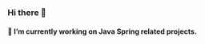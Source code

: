 ### Hi there 👋

#### 🔭 I’m currently working on Java Spring related projects. 
<!-- Software Engineer at <a href="https://www.ozdilekteyim.com" target="_blank"><img width="100px" height="50px" style="vertical-align:middle" src="https://www.ozdilek.com.tr/tr/images/logo/logo.svg" /></a>

<!-- #### 📫 How to reach me: ... -->
<!--
**ulothrix/ulothrix** is a ✨ _special_ ✨ repository because its `README.md` (this file) appears on your GitHub profile.

Here are some ideas to get you started:

- 
- 🌱 I’m currently learning ...
- 👯 I’m looking to collaborate on ...
- 🤔 I’m looking for help with ...
- 💬 Ask me about ...

- 😄 Pronouns: ...
- ⚡ Fun fact: ...
-->
